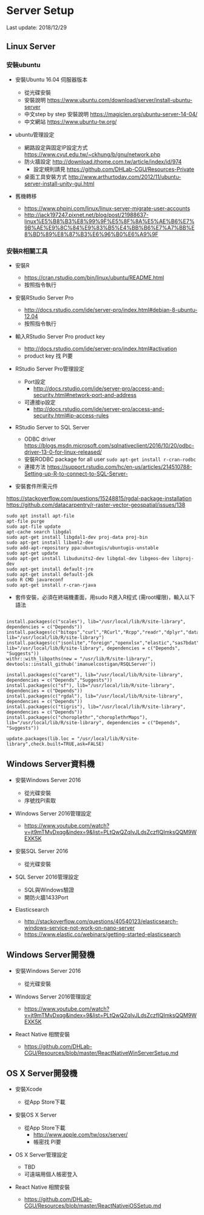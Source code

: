 # Server Setup
Last update: 2018/12/29

## Linux Server

### 安裝ubuntu

- 安裝Ubuntu 16.04 伺服器版本
  - 從光碟安裝
  - 安裝說明 https://www.ubuntu.com/download/server/install-ubuntu-server
  - 中文step by step 安裝說明 https://magiclen.org/ubuntu-server-14-04/
  - 中文網站 https://www.ubuntu-tw.org/
- ubuntu管理設定
  - 網路設定與固定IP設定方式 https://www.cyut.edu.tw/~ckhung/b/gnu/network.php
  - 防火牆設定 http://download.ithome.com.tw/article/index/id/974
    - 設定規則請見 https://github.com/DHLab-CGU/Resources-Private
  - 桌面工具安裝方式 http://www.arthurtoday.com/2012/11/ubuntu-server-install-unity-gui.html

- 舊機轉移
  - https://www.phpini.com/linux/linux-server-migrate-user-accounts
  - http://jack197247.pixnet.net/blog/post/21988637-linux%E5%B8%B3%E8%99%9F%E5%8F%8A%E5%AE%B6%E7%9B%AE%E9%8C%84%E9%83%B5%E4%BB%B6%E7%A7%BB%E8%BD%89%E8%87%B3%E6%96%B0%E6%A9%9F
  
### 安裝R相關工具
- 安裝R
  - https://cran.rstudio.com/bin/linux/ubuntu/README.html
  - 按照指令執行

- 安裝RStudio Server Pro
  - http://docs.rstudio.com/ide/server-pro/index.html#debian-8-ubuntu-12.04
  - 按照指令執行

- 輸入RStudio Server Pro product key 
  - http://docs.rstudio.com/ide/server-pro/index.html#activation
  - product key 找 PI要

- RStudio Server Pro管理設定
  - Port設定 
    - http://docs.rstudio.com/ide/server-pro/access-and-security.html#network-port-and-address
  - 可連接ip設定
    - http://docs.rstudio.com/ide/server-pro/access-and-security.html#ip-access-rules

- RStudio Server to SQL Server
  - ODBC driver https://blogs.msdn.microsoft.com/sqlnativeclient/2016/10/20/odbc-driver-13-0-for-linux-released/
  - 安裝RODBC package for all user `sudo apt-get install r-cran-rodbc`
  - 連接方法 https://support.rstudio.com/hc/en-us/articles/214510788-Setting-up-R-to-connect-to-SQL-Server-

- 安裝套件所需元件

https://stackoverflow.com/questions/15248815/rgdal-package-installation
https://github.com/datacarpentry/r-raster-vector-geospatial/issues/138
```
sudo apt install apt-file
apt-file purge
sudo apt-file update 
apt-cache search libgdal
sudo apt-get install libgdal1-dev proj-data proj-bin 
sudo apt-get install libxml2-dev
sudo add-apt-repository ppa:ubuntugis/ubuntugis-unstable
sudo apt-get update
sudo apt-get install libudunits2-dev libgdal-dev libgeos-dev libproj-dev
sudo apt-get install default-jre
sudo apt-get install default-jdk
sudo R CMD javareconf
sudo apt-get install r-cran-rjava
```

- 套件安裝，必須在終端機畫面，用sudo R進入R程式 (需root權限)，輸入以下語法

```{r}

install.packages(c("scales"), lib="/usr/local/lib/R/site-library", dependencies = c("Depends"))
install.packages(c("bitops","curl","RCurl","Rcpp","readr","dplyr","data.table","bit64","ggplot2","stringr","tidyr","rvest","lubridate","readxl","jiebaR","devtools","icd","rJava","RODBC","cronR","shiny","miniUI","shinyFiles"), lib="/usr/local/lib/R/site-library")
install.packages(c("jsonlite","foreign","openxlsx","elastic","sas7bdat"), lib="/usr/local/lib/R/site-library", dependencies = c("Depends", "Suggests"))
withr::with_libpaths(new = "/usr/lib/R/site-library/", devtools::install_github('imanuelcostigan/RSQLServer'))

install.packages(c("caret"), lib="/usr/local/lib/R/site-library", dependencies = c("Depends","Suggests"))
install.packages(c("sf"), lib="/usr/local/lib/R/site-library", dependencies = c("Depends"))
install.packages(c("rgdal"), lib="/usr/local/lib/R/site-library", dependencies = c("Depends"))
install.packages(c("tigris"), lib="/usr/local/lib/R/site-library", dependencies = c("Depends"))
install.packages(c("choroplethr","choroplethrMaps"), lib="/usr/local/lib/R/site-library", dependencies = c("Depends", "Suggests"))

update.packages(lib.loc = "/usr/local/lib/R/site-library",check.built=TRUE,ask=FALSE)

```

## Windows Server資料機

- 安裝Windows Server 2016
  - 從光碟安裝
  - 序號找PI索取

- Windows Server 2016管理設定
  - https://www.youtube.com/watch?v=jt9mTMvDxqg&index=9&list=PLtQwQZqIvJLdsZczfIQImksQQM9WEXK5K

- 安裝SQL Server 2016
  - 從光碟安裝

- SQL Server 2016管理設定
  - SQL與Windows驗證
  - 開防火牆1433Port
  
- Elasticsearch
  - http://stackoverflow.com/questions/40540123/elasticsearch-windows-service-not-work-on-nano-server
  - https://www.elastic.co/webinars/getting-started-elasticsearch
  
  
## Windows Server開發機

- 安裝Windows Server 2016
  - 從光碟安裝

- Windows Server 2016管理設定
  - https://www.youtube.com/watch?v=jt9mTMvDxqg&index=9&list=PLtQwQZqIvJLdsZczfIQImksQQM9WEXK5K

- React Native 相關安裝
  - https://github.com/DHLab-CGU/Resources/blob/master/ReactNativeWinServerSetup.md


## OS X Server開發機

- 安裝Xcode
  - 從App Store下載

- 安裝OS X Server
  - 從App Store下載
    - http://www.apple.com/tw/osx/server/
    - 帳密找 PI要

- OS X Server管理設定
  - TBD
  - 可遠端用個人帳密登入

- React Native 相關安裝
  - https://github.com/DHLab-CGU/Resources/blob/master/ReactNativeiOSSetup.md


